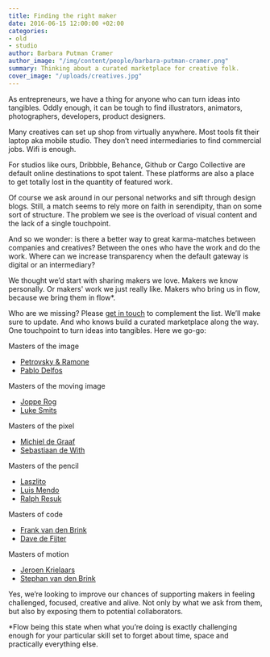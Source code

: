 ```yaml
---
title: Finding the right maker
date: 2016-06-15 12:00:00 +02:00
categories:
- old
- studio
author: Barbara Putman Cramer
author_image: "/img/content/people/barbara-putman-cramer.png"
summary: Thinking about a curated marketplace for creative folk.
cover_image: "/uploads/creatives.jpg"
---
```


As entrepreneurs, we have a thing for anyone who can turn ideas into tangibles. Oddly enough, it can be tough to find illustrators, animators, photographers, developers, product designers.

Many creatives can set up shop from virtually anywhere. Most tools fit their laptop aka mobile studio. They don’t need intermediaries to find commercial jobs. Wifi is enough. 

For studios like ours, Dribbble, Behance, Github or Cargo Collective are default online destinations to spot talent. These platforms are also a place to get totally lost in the quantity of featured work. 

Of course we ask around in our personal networks and sift through design blogs. Still, a match seems to rely more on faith in serendipity, than on some sort of structure. The problem we see is the overload of visual content and the lack of a single touchpoint.

And so we wonder: is there a better way to great karma-matches between companies and creatives? Between the ones who have the work and do the work. Where can we increase transparency when the default gateway is digital or an intermediary?

We thought we’d start with sharing makers we love. Makers we know personally. Or makers' work we just really like. Makers who bring us in flow, because we bring them in flow*. 

Who are we missing? Please [get in touch](mailto:hello@backspace.studio) to complement the list. We’ll make sure to update. And who knows build a curated marketplace along the way. One touchpoint to turn ideas into tangibles. Here we go-go:

Masters of the image

* [Petrovsky & Ramone](http://love.petrovskyramone.com)
* [Pablo Delfos](http://www.pablodelfos.com)

Masters of the moving image

* [Joppe Rog](http://jopperog.com)
* [Luke Smits](http://www.snotyoung.com/)

Masters of the pixel

* [Michiel de Graaf](http://michieldegraaf.com)
* [Sebastiaan de With](http://icondesigner.net)

Masters of the pencil

* [Laszlito](http://www.laszlito.com)
* [Luis Mendo](http://www.luismendo.com)
* [Ralph Resuk](http://resuk.nl) 

Masters of code

* [Frank van den Brink](https://pragmatist.nl)
* [Dave de Fijter](https://indentity.nl)

Masters of motion

* [Jeroen Krielaars](http://www.calango.nl)
* [Stephan van den Brink](http://www.stephanvandenbrink.com)

Yes, we’re looking to improve our chances of supporting makers in feeling challenged, focused, creative and alive. Not only by what we ask from them, but also by exposing them to potential collaborators.

*Flow being this state when what you’re doing is exactly challenging enough for your particular skill set to forget about time, space and practically everything else. 